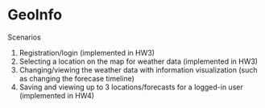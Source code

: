 # GeoInfo

Scenarios

1. Registration/login (implemented in HW3)
2. Selecting a location on the map for weather data (implemented in HW3)
3. Changing/viewing the weather data with information visualization (such as changing the forecase timeline)
4. Saving and viewing up to 3 locations/forecasts for a logged-in user (implemented in HW4)
